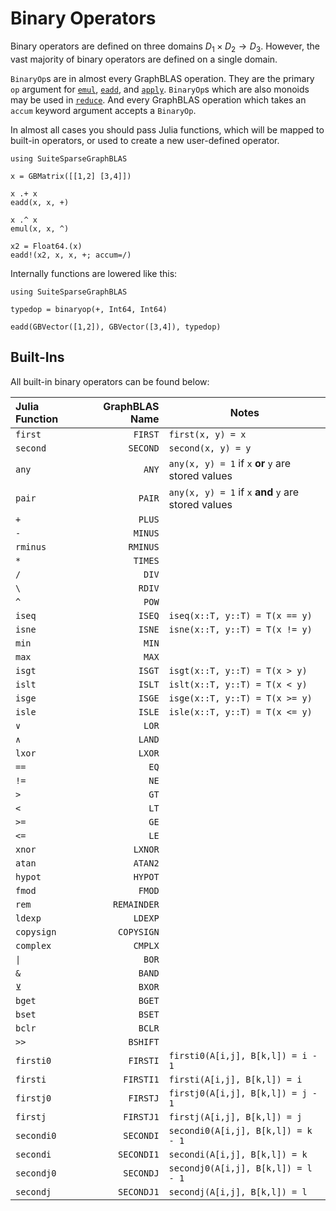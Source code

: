 # Binary Operators

Binary operators are defined on three domains $D_1 \times D_2 \rightarrow D_3$.
However, the vast majority of binary operators are defined on a single domain.

`BinaryOp`s are in almost every GraphBLAS operation. They are the primary `op` argument for [`emul`](@ref), [`eadd`](@ref), and [`apply`](@ref). `BinaryOp`s which are also monoids may be used in [`reduce`](@ref). And every GraphBLAS operation which takes an `accum` keyword argument accepts a `BinaryOp`.

In almost all cases you should pass Julia functions, which will be mapped to built-in operators, or used to create a new user-defined operator.

```@repl
using SuiteSparseGraphBLAS

x = GBMatrix([[1,2] [3,4]])

x .+ x
eadd(x, x, +)

x .^ x
emul(x, x, ^)

x2 = Float64.(x)
eadd!(x2, x, x, +; accum=/)
```

Internally functions are lowered like this:

```@repl
using SuiteSparseGraphBLAS

typedop = binaryop(+, Int64, Int64)

eadd(GBVector([1,2]), GBVector([3,4]), typedop)
```

## Built-Ins

All built-in binary operators can be found below:

| Julia Function | GraphBLAS Name | Notes                                                     |
|:----------------|----------------:|------------------------------------------------------   |
| `first`           | `FIRST`          | `first(x, y) = x`                                    |
| `second`          | `SECOND`         | `second(x, y) = y`                                   |
| `any`             | `ANY`            | `any(x, y) = 1` if `x` **or** `y` are stored values  |
| `pair`            | `PAIR`           | `any(x, y) = 1` if `x` **and** `y` are stored values |
| `+`               | `PLUS`           |                                                      |
| `-`               | `MINUS`          |                                                      |
| `rminus`          | `RMINUS`         |                                                      |
| `*`               | `TIMES`          |                                                      |
| `/`               | `DIV`            |                                                      |
| `\`               | `RDIV`           |                                                      |
| `^`               | `POW`            |                                                      |
| `iseq`            | `ISEQ`           | `iseq(x::T, y::T) = T(x == y)`                       |
| `isne`            | `ISNE`           | `isne(x::T, y::T) = T(x != y)`                       |
| `min`             | `MIN`            |                                                      |
| `max`             | `MAX`            |                                                      |
| `isgt`            | `ISGT`           | `isgt(x::T, y::T) = T(x > y)`                        |
| `islt`            | `ISLT`           | `islt(x::T, y::T) = T(x < y)`                        |
| `isge`            | `ISGE`           | `isge(x::T, y::T) = T(x >= y)`                       |
| `isle`            | `ISLE`           | `isle(x::T, y::T) = T(x <= y)`                       |
| `∨`               | `LOR`            |                                                      |
| `∧`               | `LAND`           |                                                      |
| `lxor`            | `LXOR`           |                                                      |
| `==`              | `EQ`             |                                                      |
| `!=`              | `NE`             |                                                      |
| `>`               | `GT`             |                                                      |
| `<`               | `LT`             |                                                      |
| `>=`              | `GE`             |                                                      |
| `<=`              | `LE`             |                                                      |
| `xnor`            | `LXNOR`          |                                                      |
| `atan`            | `ATAN2`          |                                                      |
| `hypot`           | `HYPOT`          |                                                      |
| `fmod`            | `FMOD`           |                                                      |
| `rem`             | `REMAINDER`      |                                                      |
| `ldexp`           | `LDEXP`          |                                                      |
| `copysign`        | `COPYSIGN`       |                                                      |
| `complex`         | `CMPLX`          |                                                      |
| `\|`              | `BOR`            |                                                      |
| `&`               | `BAND`           |                                                      |
| `⊻`               | `BXOR`           |                                                      |
| `bget`            | `BGET`           |                                                      |
| `bset`            | `BSET`           |                                                      |
| `bclr`            | `BCLR`           |                                                      |
| `>>`              | `BSHIFT`         |                                                      |
| `firsti0`         | `FIRSTI`         | `firsti0(A[i,j], B[k,l]) = i - 1`                    |
| `firsti`          | `FIRSTI1`        | `firsti(A[i,j], B[k,l]) = i`                         |
| `firstj0`         | `FIRSTJ`         | `firstj0(A[i,j], B[k,l]) = j - 1`                    |
| `firstj`          | `FIRSTJ1`        | `firstj(A[i,j], B[k,l]) = j`                         |
| `secondi0`        | `SECONDI`        | `secondi0(A[i,j], B[k,l]) = k - 1`                   |
| `secondi`         | `SECONDI1`       | `secondi(A[i,j], B[k,l]) = k`                        |
| `secondj0`        | `SECONDJ`        | `secondj0(A[i,j], B[k,l]) = l - 1`                   |
| `secondj`         | `SECONDJ1`       | `secondj(A[i,j], B[k,l]) = l`                        |